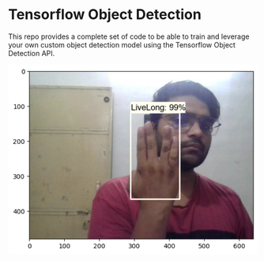 # Tensorflow Object Detection
This repo provides a complete set of code to be able to train and leverage your own custom object detection model using the Tensorflow Object Detection API.

![alt text](https://github.com/daverx390dc/Chinmay-Dave/blob/main/images/download.png)
